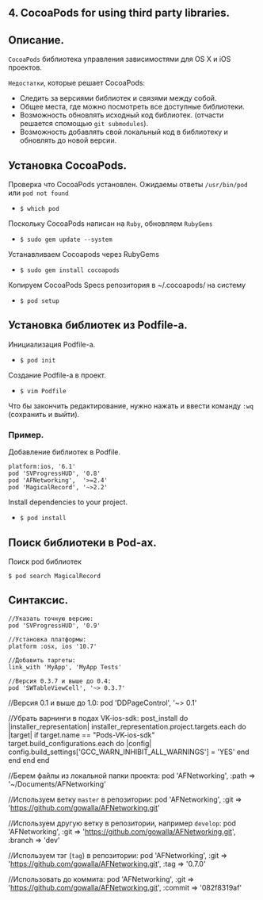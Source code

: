 ## 4. CocoaPods for using third party libraries.

## Описание.

`CocoaPods` библиотека управления зависимостями для OS X и iOS проектов.

`Недостатки`, которые решает CocoaPods:
* Следить за версиями библиотек и связями между собой.
* Общее места, где можно посмотреть все доступные библиотеки.
* Возможность обновлять исходный код библиотек. (отчасти решается спомощью `git submodules`).
* Возможность добавлять свой локальный код в библиотеку и обновлять до новой версии.

## Установка CocoaPods.

Проверка что CocoaPods установлен. Ожидаемы ответы `/usr/bin/pod` или `pod not found`
* ```$ which pod```

Поскольку CocoaPods написан на `Ruby`, обновляем `RubyGems`
* ```$ sudo gem update --system```

Устанавливаем Cocoapods через RubyGems
* ```$ sudo gem install cocoapods```

Копируем CocoaPods Specs репозитория в ~/.cocoapods/ на систему
* ```$ pod setup```

## Установка библиотек из Podfile-а.

Инициализация Podfile-a.
* ```$ pod init```

Создание Podfile-a в проект.
* ```$ vim Podfile```

Что бы закончить редактирование, нужно нажать <Esc> и ввести команду ```:wq``` (сохранить и выйти).

### Пример.

Добавление библиотек в Podfile.
```
platform:ios, '6.1'
pod 'SVProgressHUD', '0.8'
pod 'AFNetworking',  '>=2.4'
pod 'MagicalRecord', '~>2.2'
```

Install dependencies to your project.
* ```$ pod install```

## Поиск библиотеки в Pod-aх.

Поиск pod библиотек
```
$ pod search MagicalRecord
```

## Синтаксис.

```
//Указать точную версию:
pod 'SVProgressHUD', '0.9'
```
```
//Установка платформы:
platform :osx, ios '10.7'
```
```
//Добавить таргеты:
link_with 'MyApp', 'MyApp Tests'
```
```
//Версия 0.3.7 и выше до 0.4:
pod 'SWTableViewCell', '~> 0.3.7'
```
//Версия 0.1 и выше до 1.0:
pod 'DDPageControl', '~> 0.1'

//Убрать вaрнинги в подах VK-ios-sdk:
post_install do |installer_representation|
    installer_representation.project.targets.each do |target|
        if target.name == "Pods-VK-ios-sdk"
            target.build_configurations.each do |config|
                config.build_settings['GCC_WARN_INHIBIT_ALL_WARNINGS'] = 'YES'
            end
        end
    end
end

//Берем файлы из локальной папки проекта:
pod 'AFNetworking', :path => '~/Documents/AFNetworking'

//Используем ветку `master` в репозитории:
pod 'AFNetworking', :git => 'https://github.com/gowalla/AFNetworking.git'

//Используем другую ветку в репозитории, например `develop`:
pod 'AFNetworking', :git => 'https://github.com/gowalla/AFNetworking.git', :branch => 'dev'

//Используем тэг (`tag`) в репозитории:
pod 'AFNetworking', :git => 'https://github.com/gowalla/AFNetworking.git', :tag => '0.7.0'

//Использовать до коммита:
pod 'AFNetworking', :git => 'https://github.com/gowalla/AFNetworking.git', :commit => '082f8319af'

```
